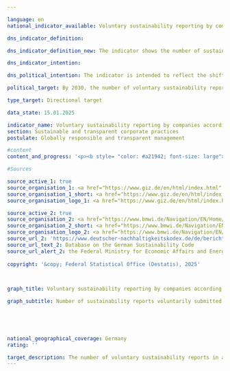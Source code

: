 ```yaml
---

language: en        
national_indicator_available: Voluntary sustainability reporting by companies according to the German Sustainability Code (<abbr title="German Sustainability Code" tabindex="0">DNK</abbr>)        

dns_indicator_definition:         

dns_indicator_definition_new: The indicator shows the number of sustainability reports voluntarily submitted by companies not subject to reporting requirements in accordance with the German Sustainability Code (<abbr title="German Sustainability Code" tabindex="0">DNK</abbr>).        

dns_indicator_intention:         

dns_political_intention: The indicator is intended to reflect the shift in the German corporate landscape towards a more intensive engagement with sustainability issues and to illustrate the increasing commitment of German companies to responsible business practices along global supply chains. The publication of corporate sustainability reports in accordance with standardised guidelines makes it easier to compare companies. It incentivises companies to enhance their reputation by improving their sustainability performance. The identification of economic opportunities and risks associated with climate change, biodiversity, labour conditions and human rights, among other things, can also help to make the company more sustainable and to further develop business models in a future-oriented manner.        

political_target: By 2030, the number of voluntary sustainability reports in accordance with the German Sustainability Code (<abbr title="German Sustainability Code" tabindex="0">DNK</abbr>) will increase significantly        

type_target: Directional target        

data_state: 15.01.2025        

indicator_name: Voluntary sustainability reporting by companies according to the German Sustainability Code (DNK)        
section: Sustainable and transparent corporate practices        
postulate: Globally responsible and transparent management        

#content         
content_and_progress: '<p><b style= "color: #a21942; font-size: large">8.6&nbsp;Voluntary sustainability reporting by companies according to the German Sustainability Code (<abbr title="German Sustainability Code" tabindex="0">DNK</abbr>)</b><br><br>The German Sustainability Code (<abbr title="German Sustainability Code" tabindex="0">DNK</abbr>) was originally designed as an independent reporting standard, offering companies the opportunity to make their sustainable practices transparent and comparable with other companies. It was also intended to help align investment and purchasing decisions with sustainability criteria. Due to developments at the European level, the <abbr title="German Sustainability Code" tabindex="0">DNK</abbr> has evolved into a support tool for implementing the European reporting standards.<br><br>Since 2017, certain companies in Germany have been legally required to produce sustainability reports. This obligation arises from the European CSR Directive (Corporate Social Responsibility) and its national implementation through the CSR Directive Implementation Act (CSR-RUG). The directive sets both formal and content-related requirements and defines which companies are subject to reporting. As part of the European Green Deal, the directive was revised in 2022&nbsp;–&nbsp;now called the Corporate Sustainability Reporting Directive (CSRD)&nbsp;–&nbsp;with a phased expansion of the reporting obligations and the number of companies affected starting from 2025. However, at the time of this publication, the planned extension of mandatory sustainability reporting is still under discussion by European institutions and may be revised or softened. On 26&nbsp;February 2025, the European Commission presented the so-called Sustainability Omnibus Package, which includes, among other things, a limitation of the CSRD’s scope.<br><br>At the same time, the European Commission announced that it would introduce a separate standard in 2025&nbsp;for voluntary sustainability reporting by companies&nbsp;–&nbsp;the Voluntary SME Standard (<abbr title="Voluntary SME Standard" tabindex="0">VSME</abbr>). This standard is aimed at companies that are not subject to CSRD reporting requirements themselves but need to meet information demands from business partners within value chains or from capital markets.<br><br>The indicator for voluntary sustainability reporting captures the number of such companies that are not yet CSRD-reporting entities but have submitted sustainability reports to the <abbr title="German Sustainability Code" tabindex="0">DNK</abbr>. Restricting the indicator to <abbr title="German Sustainability Code" tabindex="0">DNK</abbr> submissions ensures transparent data availability and avoids mixing or double-counting among reporting standards. However, this limitation also means the indicator’s significance may be constrained, as it only considers one of several possible standards, even though others may serve a similar purpose. It should also be noted that the number of <abbr title="German Sustainability Code" tabindex="0">DNK</abbr> reports submitted does not provide a direct measure of the actual extent of sustainable business practices in German companies but merely reflects the quantitative scope of sustainability reporting under the <abbr title="German Sustainability Code" tabindex="0">DNK</abbr>. Large companies with corresponding mandatory reporting obligations are not included. The voluntarily submitted reports from the remaining companies are counted unweighted in the indicator, regardless of their size, economic sector, or potential impact of their sustainability activities.<br><br>In total, 462&nbsp;companies submitted reports in 2023. Compared to previous years, the indicator shows no clear trend: 532&nbsp;reports were recorded in 2022, whereas only 407&nbsp;were submitted in 2021. It should also be noted that a portion of the reports submitted did not include information on whether the respective companies are already subject to mandatory reporting requirements. In 2023, this applied to 43&nbsp;reports, which may also have come from companies reporting on a voluntary basis.<br><br><br><br>The majority of reports in 2023&nbsp;were submitted by smaller enterprises. A total of 256&nbsp;reports&nbsp;–&nbsp;accounting for more than half of the indicator value&nbsp;–&nbsp;originated from companies with fewer than 250&nbsp;employees. In addition, 69&nbsp;reports were submitted by companies with between 250&nbsp;and 499&nbsp;employees, and 102&nbsp;reports came from companies employing between 500&nbsp;and 4,999&nbsp;staff.<br><br>A possible expansion of the reporting obligation under the CSRD is expected to have far-reaching effects on the number of companies voluntarily producing sustainability reports. On the one hand, largercompanies subject to the reporting requirement will likely demand sustainability information from their suppliers. This could lead smaller companies within value chains to be encouraged to report on sustainability, even if they are not officially affected by the expanded reporting obligation. On the other hand, companies that have previously reported voluntarily through the <abbr title="German Sustainability Code" tabindex="0">DNK</abbr> will drop out of this indicator’s count once they become directly subject to the expanded reporting requirements and therefore no longer report voluntarily.</p>'                

#Sources        

source_active_1: true
source_organisation_1: <a href="https://www.giz.de/en/html/index.html" target="_blank" onclick="return confirm_alert('the German Corporation for International Cooperation', 'En')">German Corporation for International Cooperation</a>
source_organisation_1_short: <a href="https://www.giz.de/en/html/index.html" target="_blank" onclick="return confirm_alert('the German Corporation for International Cooperation', 'En')">German Corporation for International Cooperation</a>
source_organisation_logo_1: <a href="https://www.giz.de/en/html/index.html" target="_blank" onclick="return confirm_alert('the German Corporation for International Cooperation', 'En')"><img src="https://dns-indikatoren.de/public/OrgImgEn/giz.png" alt="German Corporation for International Cooperation" title=" Click here to visit the homepage of the organizationGerman Corporation for International Cooperation" style="height:60px; width:148px; border:transparent"/></a>

source_active_2: true
source_organisation_2: <a href="https://www.bmwi.de/Navigation/EN/Home/home.html" target="_blank" onclick="return confirm_alert('the Federal Ministry for Economic Affairs and Energy', 'En')">Federal Ministry for Economic Affairs and Energy</a>
source_organisation_2_short: <a href="https://www.bmwi.de/Navigation/EN/Home/home.html" target="_blank" onclick="return confirm_alert('the Federal Ministry for Economic Affairs and Energy', 'En')">Federal Ministry for Economic Affairs and Energy</a>
source_organisation_logo_2: <a href="https://www.bmwi.de/Navigation/EN/Home/home.html" target="_blank" onclick="return confirm_alert('the Federal Ministry for Economic Affairs and Energy', 'En')"><img src="https://dns-indikatoren.de/public/OrgImgEn/bmwe.png" alt="Federal Ministry for Economic Affairs and Energy" title=" Click here to visit the homepage of the organizationFederal Ministry for Economic Affairs and Energy" style="height:60px; width:148px; border:transparent"/></a>
source_url_2: 'https://www.deutscher-nachhaltigkeitskodex.de/de/bericht/berichte-einsehen/'
source_url_text_2: Database on the German Sustainability Code
source_url_alert_2: the Federal Ministry for Economic Affairs and Energy
        
copyright: '&copy; Federal Statistical Office (Destatis), 2025'        

        

graph_title: Voluntary sustainability reporting by companies according to the German Sustainability Code (DNK)        

graph_subtitle: Number of sustainability reports voluntarily submitted by companies not subject to reporting requirements        

        

                

national_geographical_coverage: Germany        
rating: ''        

target_description: The number of voluntary sustainability reports in accordance with the German Sustainability Code should be increased.<br><br>• An assessment of indicator 8.6&nbsp;is not possible. Too few data points.        
---
```


